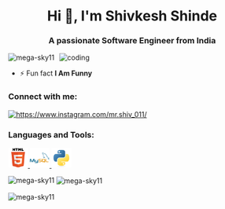 <h1 align="center">Hi 👋, I'm Shivkesh Shinde</h1>
<h3 align="center">A passionate Software Engineer from India</h3>

<img align="right" alt="coding" width="400" src="https://cdn.dribbble.com/users/1162077/screenshots/3848914/programmer.gif">

<p align="left"> <img src="https://komarev.com/ghpvc/?username=mega-sky11&label=Profile%20views&color=0e75b6&style=flat" alt="mega-sky11" /> </p>

- ⚡ Fun fact **I Am Funny**

<h3 align="left">Connect with me:</h3>
<p align="left">
<a href="https://instagram.com/https://www.instagram.com/mr.shiv_011/" target="blank"><img align="center" src="https://raw.githubusercontent.com/rahuldkjain/github-profile-readme-generator/master/src/images/icons/Social/instagram.svg" alt="https://www.instagram.com/mr.shiv_011/" height="30" width="40" /></a>
</p>

<h3 align="left">Languages and Tools:</h3>
<p align="left"> <a href="https://www.w3.org/html/" target="_blank" rel="noreferrer"> <img src="https://raw.githubusercontent.com/devicons/devicon/master/icons/html5/html5-original-wordmark.svg" alt="html5" width="40" height="40"/> </a> <a href="https://www.mysql.com/" target="_blank" rel="noreferrer"> <img src="https://raw.githubusercontent.com/devicons/devicon/master/icons/mysql/mysql-original-wordmark.svg" alt="mysql" width="40" height="40"/> </a> <a href="https://www.python.org" target="_blank" rel="noreferrer"> <img src="https://raw.githubusercontent.com/devicons/devicon/master/icons/python/python-original.svg" alt="python" width="40" height="40"/> </a> </p>

<p><img align="left" src="https://github-readme-stats.vercel.app/api/top-langs?username=mega-sky11&show_icons=true&locale=en&layout=compact" alt="mega-sky11" /></p>

<p>&nbsp;<img align="center" src="https://github-readme-stats.vercel.app/api?username=mega-sky11&show_icons=true&locale=en" alt="mega-sky11" /></p>

<p><img align="center" src="https://github-readme-streak-stats.herokuapp.com/?user=mega-sky11&" alt="mega-sky11" /></p>
